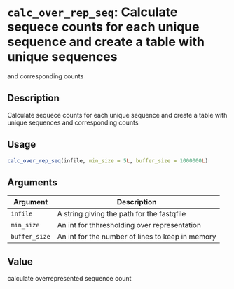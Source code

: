 # `calc_over_rep_seq`: Calculate sequece counts for each unique sequence and create a table with unique sequences
 and corresponding counts

## Description


 Calculate sequece counts for each unique sequence and create a table with unique sequences
 and corresponding counts


## Usage

```r
calc_over_rep_seq(infile, min_size = 5L, buffer_size = 1000000L)
```


## Arguments

Argument      |Description
------------- |----------------
```infile```     |     A string giving the path for the fastqfile
```min_size```     |     An int for thhresholding over representation
```buffer_size```     |     An int for the number of lines to keep in memory

## Value


 calculate overrepresented sequence count


